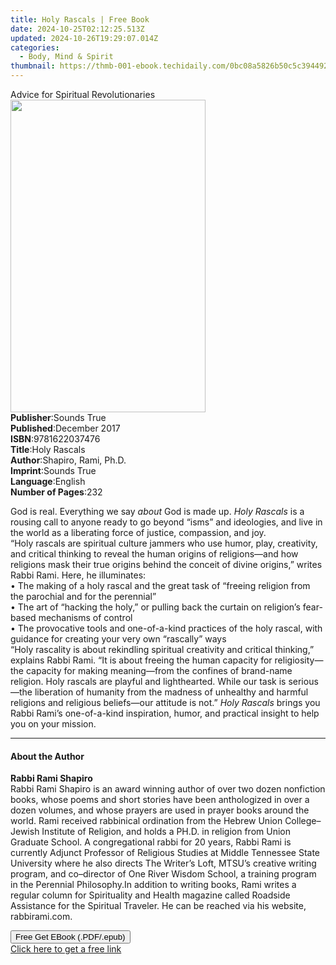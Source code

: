 ```yaml
---
title: Holy Rascals | Free Book
date: 2024-10-25T02:12:25.513Z
updated: 2024-10-26T19:29:07.014Z
categories:
  - Body, Mind & Spirit
thumbnail: https://thmb-001-ebook.techidaily.com/0bc08a5826b50c5c3944929426d8c26b7afa7a567fe52515a24991f41e983d63.jpg
---
```

<main id="book-container">
  <div class="flex flex-col">
    <div class="book-brief flex-1 py-6 px-4 sm:p-6 md:py-10 md:px-8">
      <!-- brief-->
      <div class="book-brief-main">Advice for Spiritual Revolutionaries</div>
    </div>
    <div
      class="book-meta-info flex-1 grid gap-4 col-start-1 col-end-3 row-start-1 sm:mb-6 sm:grid-cols-4 lg:gap-6 lg:col-start-2 lg:row-end-6 lg:row-span-6 lg:mb-0"
    >
      <div
        class="book-meta-info-left place-content-center mt-4 p-4 text-sm leading-6 col-start-2 col-span-2 dark:text-slate-400"
      >
        <img
          class="w-full h-500 object-cover rounded-lg sm:h-255 sm:col-span-2 lg:col-span-full"
          src="https://img-001-ebook.techidaily.com/9790597ef8452840749a56ede346c9951ded423514387bbed9412d4dba9cfd66.jpg"
          alt=""
          width="312"
          height="500"
        />
      </div>
      <div
        class="book-meta-info-right mt-2 col-start-1 row-start-2 col-span-3 self-center"
      >
        <!-- meta data  -->
        <div class="flex flex-col px-4 md:px-8">
          <div class="flex-1">
            <strong>Publisher</strong>:<span class="px-2">Sounds True</span>
          </div>
          <div class="flex-1">
            <strong>Published</strong>:<span class="px-2">December 2017</span>
          </div>
          <div class="flex-1">
            <strong>ISBN</strong>:<span class="px-2">9781622037476</span>
          </div>
          <div class="flex-1">
            <strong>Title</strong>:<span class="px-2">Holy Rascals</span>
          </div>
          <div class="flex-1">
            <strong>Author</strong>:<span class="px-2"
              >Shapiro, Rami, Ph.D.</span
            >
          </div>
          <div class="flex-1">
            <strong>Imprint</strong>:<span class="px-2">Sounds True</span>
          </div>
          <div class="flex-1">
            <strong>Language</strong>:<span class="px-2">English</span>
          </div>
          <div class="flex-1">
            <strong>Number of Pages</strong>:<span class="px-2">232</span>
          </div>
        </div>
      </div>
    </div>
    <div class="book-description flex-1 py-6 px-4 sm:p-6 md:py-10 md:px-8">
      <div class="book-description-main">
        <div accordion-content="" id="description">
          <p>
            God is real. Everything we say <i>about</i> God is made up.
            <i>Holy Rascals</i> is a rousing call to anyone ready to go beyond
            “isms” and ideologies, and live in the world as a liberating force
            of justice, compassion, and joy.<br />“Holy rascals are spiritual
            culture jammers who use humor, play, creativity, and critical
            thinking to reveal the human origins of religions—and how religions
            mask their true origins behind the conceit of divine origins,”
            writes Rabbi Rami. Here, he illuminates:<br />• The making of a holy
            rascal and the great task of “freeing religion from the parochial
            and for the perennial”<br />• The art of “hacking the holy,” or
            pulling back the curtain on religion’s fear-based mechanisms of
            control<br />• The provocative tools and one-of-a-kind practices of
            the holy rascal, with guidance for creating your very own “rascally”
            ways<br />“Holy rascality is about rekindling spiritual creativity
            and critical thinking,” explains Rabbi Rami. “It is about freeing
            the human capacity for religiosity—the capacity for making
            meaning—from the confines of brand-name religion. Holy rascals are
            playful and lighthearted. While our task is serious—the liberation
            of humanity from the madness of unhealthy and harmful religions and
            religious beliefs—our attitude is not.” <i>Holy Rascals</i> brings
            you Rabbi Rami’s one-of-a-kind inspiration, humor, and practical
            insight to help you on your mission.
          </p>
        </div>
        <div class="accordion-fader"></div>
      </div>
    </div>
    <div class="book-excerpts flex-1 py-6 px-4 sm:p-6 md:py-10 md:px-8">
      <!-- excerpts-->
      <div class="book-excerpts-main">
        <hr />
        <h4 class="placeholder placeholder-heading">
          <span>About the Author</span>
        </h4>
        <p></p>
        <p>
          <b>Rabbi Rami Shapiro</b><br />Rabbi Rami Shapiro is an award winning
          author of over two dozen nonfiction books, whose poems and short
          stories have been anthologized in over a dozen volumes, and whose
          prayers are used in prayer books around the world. Rami received
          rabbinical ordination from the Hebrew Union College–Jewish Institute
          of Religion, and holds a PH.D. in religion from Union Graduate School.
          A congregational rabbi for 20 years, Rabbi Rami is currently Adjunct
          Professor of Religious Studies at Middle Tennessee State University
          where he also directs The Writer’s Loft, MTSU’s creative writing
          program, and co–director of One River Wisdom School, a training
          program in the Perennial Philosophy.In addition to writing books, Rami
          writes a regular column for Spirituality and Health magazine called
          Roadside Assistance for the Spiritual Traveler. He can be reached via
          his website, rabbirami.com.
        </p>
        <p></p>
      </div>
    </div>
    <div
      class="book-about-author flex-1 py-6 px-4 sm:p-6 md:py-10 md:px-8"
    ></div>
    <div class="book-free-get flex-1 py-6 px-4 sm:p-6 md:py-10 md:px-8">
      <button
        id="btn-free-get"
        class="bg-blue-500 hover:bg-blue-700 text-white font-bold py-2 px-4 rounded"
      >
        Free Get EBook (.PDF/.epub)
      </button>
      <div id="countdown-display" class="px-2 text-lg mt-2"></div>
      <a
        id="free-link"
        class="hidden bg-blue-500 hover:bg-blue-700 text-white font-bold py-2 px-4 rounded"
        href="https://www.ebooks.com/en-us/book/210761518/holy-rascals/shapiro-rami-ph-d/"
        target="_blank"
        >Click here to get a free link</a
      >
    </div>
    <script>
      let countdownTime = 0;
      let countdownInterval = null;
      document
        .getElementById('btn-free-get')
        .addEventListener('click', startCountdown);
      function startCountdown() {
        countdownTime = new Date().getTime() + 60000 * 3;
        countdownInterval = setInterval(updateCountdown, 1000);
        document.getElementById('btn-free-get').disabled = true;
        document
          .getElementById('btn-free-get')
          .classList.add('bg-gray-500', 'cursor-not-allowed');
      }
      function updateCountdown() {
        let currentTime = new Date().getTime();
        let timeLeft = countdownTime - currentTime;
        let secondsLeft = Math.floor(timeLeft / 1000);
        document.getElementById('countdown-display').innerHTML =
          `Remaining time: ${secondsLeft} seconds.`;
        if (secondsLeft <= 0) {
          clearInterval(countdownInterval);
          document.getElementById('btn-free-get').classList.add('hidden');
          document.getElementById('free-link').classList.remove('hidden');
          document.getElementById('countdown-display').innerHTML = '';
        }
      }
    </script>
  </div>
</main>

<ins class="adsbygoogle"
      style="display:block"
      data-ad-client="ca-pub-7571918770474297"
      data-ad-slot="8358498916"
      data-ad-format="auto"
      data-full-width-responsive="true"></ins>
    